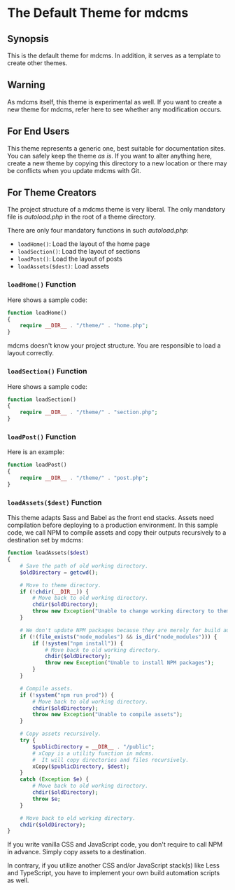 # The Default Theme for mdcms

## Synopsis

This is the default theme for mdcms. In addition, it serves as a template to create other themes.

## Warning

As mdcms itself, this theme is experimental as well. If you want to create a new theme for mdcms, refer here to see whether any modification occurs.

## For End Users

This theme represents a generic one, best suitable for documentation sites. You can safely keep the theme *as is*. If you want to alter anything here, create a new theme by copying this directory to a new location or there may be conflicts when you update mdcms with Git.

## For Theme Creators

The project structure of a mdcms theme is very liberal. The only mandatory file is *autoload.php* in the root of a theme directory.

There are only four mandatory functions in such *autoload.php*:

* `loadHome()`: Load the layout of the home page
* `loadSection()`: Load the layout of sections
* `loadPost()`: Load the layout of posts
* `loadAssets($dest)`: Load assets

### `loadHome()` Function

Here shows a sample code:

```php
function loadHome()
{
    require __DIR__ . "/theme/" . "home.php";
}
```

mdcms doesn't know your project structure. You are responsible to load a layout correctly.

### `loadSection()` Function

Here shows a sample code:

```php
function loadSection()
{
    require __DIR__ . "/theme/" . "section.php";
}
```

### `loadPost()` Function

Here is an example:

```php
function loadPost()
{
    require __DIR__ . "/theme/" . "post.php";
}
```

### `loadAssets($dest)` Function

This theme adapts Sass and Babel as the front end stacks. Assets need compilation before deploying to a production environment. In this sample code, we call NPM to compile assets and copy their outputs recursively to a destination set by mdcms:

```php
function loadAssets($dest)
{
    # Save the path of old working directory.
    $oldDirectory = getcwd();

    # Move to theme directory.
    if (!chdir(__DIR__)) {
        # Move back to old working directory.
        chdir($oldDirectory);
        throw new Exception("Unable to change working directory to theme directory");
    }

    # We don't update NPM packages because they are merely for build automation.
    if (!(file_exists("node_modules") && is_dir("node_modules"))) {
        if (!system("npm install")) {
            # Move back to old working directory.
            chdir($oldDirectory);
            throw new Exception("Unable to install NPM packages");
        }
    }

    # Compile assets.
    if (!system("npm run prod")) {
        # Move back to old working directory.
        chdir($oldDirectory);
        throw new Exception("Unable to compile assets");
    }

    # Copy assets recursively.
    try {
        $publicDirectory = __DIR__ . "/public";
        # xCopy is a utility function in mdcms.
        #  It will copy directories and files recursively.
        xCopy($publicDirectory, $dest);
    }
    catch (Exception $e) {
        # Move back to old working directory.
        chdir($oldDirectory);
        throw $e;
    }

    # Move back to old working directory.
    chdir($oldDirectory);
}
```
If you write vanilla CSS and JavaScript code, you don't require to call NPM in advance. Simply copy assets to a destination.

In contrary, if you utilize another CSS and/or JavaScript stack(s) like Less and TypeScript, you have to implement your own build automation scripts as well.
